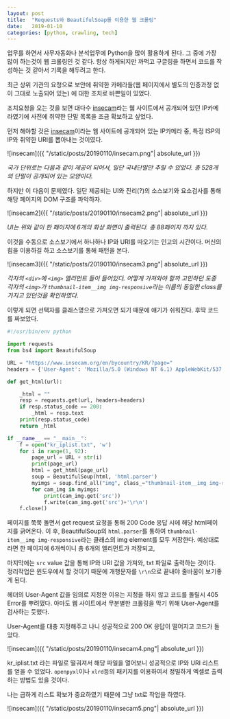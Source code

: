 ```yaml
---
layout: post
title:  "Requests와 BeautifulSoap를 이용한 웹 크롤링"
date:   2019-01-10
categories: [python, crawling, tech]
---
```


업무를 하면서 사무자동화나 분석업무에 Python을 많이 활용하게 된다.
그 중에 가장 많이 하는것이 웹 크롤링인 것 같다.
항상 하게되지만 까먹고 구글링을 하면서 코드를 작성하는 것 같아서 기록을 해두려고 한다.

최근 상위 기관의 요청으로 보안에 취약한 카메라들(웹 페이지에서 별도의 인증과정 없이 그대로 노출되어 있는)
에 대한 조치로 바쁜일이 있었다.

조치요청을 오는 것을 보면 대다수 [insecam](https://www.insecam.org/)라는 웹 사이트에서
공개되어 있던 IP카메라였기에 사전에 취약한 단말 목록을 조금 확보하고 싶었다.

먼저 해야할 것은 [insecam](https://www.insecam.org/)이라는 웹 사이트에 공개되어 있는
IP카메라 중, 특정 ISP의 IP와 취약한 URI를 뽑아내는 것이였다.

![insecam]({{ "/static/posts/20190110/insecam.png"| absolute_url }})

*국가 단위로는 다음과 같이 제공이 되어서, 일단 국내단말만 추릴 수 있었다. 총 528개의 단말이 공개되어 있는 모양이다.*

하지만 이 다음이 문제였다. 일단 제공되는 UI와 진리(?)의 소스보기와 요소검사를 통해 해당 페이지의 DOM 구조를 파악하자.

![insecam2]({{ "/static/posts/20190110/insecam2.png"| absolute_url }})

*UI는 위와 같이 한 페이지에 6개의 화상 화면이 출력된다. 총 88페이지 까지 있다.*

이것을 수동으로 소스보기에서 하나하나 IP와 URI를 따오기는 인고의 시간이다.
머신의 힘을 이용하길 하고 소스보기를 통해 패턴을 본다.

![insecam3]({{ "/static/posts/20190110/insecam3.png"| absolute_url }})

*각자의 `<div>`에 `<img>` 엘리먼트 들이 들어있다. 어떻게 가져와야 할까 고민하던 도중 각자의 `<img>`가
`thumbnail-item__img img-responsive`라는 이름의 동일한 class를 가지고 있던것을 확인하였다.*

이렇게 되면 선택자를 클래스명으로 가져오면 되기 때문에 얘기가 쉬워진다.
후딱 코드를 짜보았다.

```python
#!/usr/bin/env python

import requests
from bs4 import BeautifulSoup

URL = "https://www.insecam.org/en/bycountry/KR/?page="
headers = {'User-Agent': 'Mozilla/5.0 (Windows NT 6.1) AppleWebKit/537.36 (KHTML, like Gecko) Chrome/41.0.2228.0 Safari/537.3'}

def get_html(url):

    _html = ""
    resp = requests.get(url, headers=headers)
    if resp.status_code == 200:
        _html = resp.text
    print(resp.status_code)
    return _html

if __name__ == "__main__":
    f = open("kr_iplist.txt", 'w')
    for i in range(1, 92):
        page_url = URL + str(i)
        print(page_url)
        html = get_html(page_url)
        soup = BeautifulSoup(html, 'html.parser')
        myimgs = soup.find_all("img", class_="thumbnail-item__img img-responsive")
        for cam_img in myimgs:
            print(cam_img.get('src'))
            f.write(cam_img.get('src')+'\r\n')
    f.close()
```

페이지를 쭉쭉 돌면서 get request 요청을 통해 200 Code 응답 시에 해당 html페이지를 긁어온다.
이 후, BeautifulSoup의 `html.parser`를 통하여 `thumbnail-item__img img-responsive`라는 클래스의 img element를
모두 저장한다. 예상대로 라면 한 페이지에 6개씩이니 총 6개의 엘리먼트가 저장되고,

마지막에는 `src` value 값을 통해 IP와 URI 값을 가져와, txt 파일로 출력하는 것이다.
정리작업은 윈도우에서 할 것이기 때문에 개행문자를 `\r\n`으로 끝내야 줄바꿈이 보기좋게 된다.

헤더의 User-Agent 값을 임의로 지정한 이유는 지정을 하지 않고 코드를 돌릴시 405 Error를 뿌려댔다.
아마도 웹 사이트에서 무분별한 크롤링을 막기 위해 User-Agent를 검사하는 듯했다.

User-Agent를 대충 지정해주고 나니 성공적으로 200 OK 응답이 떨어지고 코드가 돌았다.

![insecam]({{ "/static/posts/20190110/insecam4.png"| absolute_url }})

kr_iplist.txt 라는 파일로 떨궈져서 해당 파일을 열어보니 성공적으로 IP와 URI 리스트를 얻을 수 있었다.
`openpyxl`이나 `xlrd`등의 패키지를 이용하여서 정밀하게 엑셀로 출력하는 방법도 있을 것이다.

나는 급하게 리스트 확보가 중요하였기 때문에 그냥 txt로 작업을 하였다.

![insecam]({{ "/static/posts/20190110/insecam5.png"| absolute_url }})